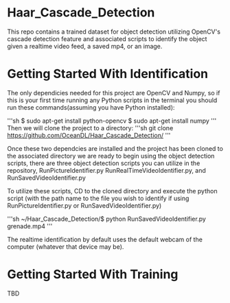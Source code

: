 # Haar_Cascade_Detection
This repo contains a trained dataset for object detection utilizing OpenCV's cascade detection feature and associated scripts to identify the object given a realtime video feed, a saved mp4, or an image. 

# Getting Started With Identification
The only dependicies needed for this project are OpenCV and Numpy, so if this is your first time running any Python scripts in the terminal you should run these commands(assuming you have Python installed):

'''sh
$ sudo apt-get install python-opencv
$ sudo apt-get install numpy
'''
Then we will clone the project to a directory: 
'''sh
git clone https://github.com/OceanDL/Haar_Cascade_Detection/
'''

Once these two dependcies are installed and the project has been cloned to the associated directory we are ready to begin using the object detection scripts, there are three object detection scripts you can utilize in the repository, RunPictureIdentifier.py RunRealTimeVideoIdentifier.py, and RunSavedVideoIdentifier.py

To utilize these scripts, CD to the cloned directory and execute the python script (with the path name to the file you wish to identify if using RunPictureIdentifier.py or RunSavedVideoIdentifier.py)

'''sh
~/Haar_Cascade_Detection/$ python RunSavedVideoIdentifier.py grenade.mp4
'''

The realtime identification by default uses the default webcam of the computer (whatever that device may be). 

# Getting Started With Training
TBD
